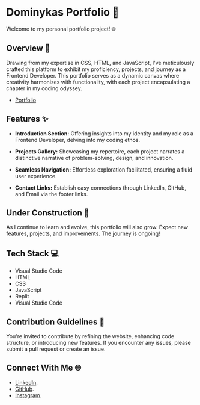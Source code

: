 # Dominykas Portfolio 🚀

Welcome to my personal portfolio project! 🌐

## Overview 📝

Drawing from my expertise in CSS, HTML, and JavaScript, I've meticulously crafted this platform to exhibit my proficiency, projects, and journey as a Frontend Developer. This portfolio serves as a dynamic canvas where creativity harmonizes with functionality, with each project encapsulating a chapter in my coding odyssey.

- [Portfolio](https://ibb.co/8rMk7JM)

## Features ✨

- **Introduction Section:** Offering insights into my identity and my role as a Frontend Developer, delving into my coding ethos.
  
- **Projects Gallery:** Showcasing my repertoire, each project narrates a distinctive narrative of problem-solving, design, and innovation.

- **Seamless Navigation:** Effortless exploration facilitated, ensuring a fluid user experience.

- **Contact Links:** Establish easy connections through LinkedIn, GitHub, and Email via the footer links.

## Under Construction 🚧

As I continue to learn and evolve, this portfolio will also grow. Expect new features, projects, and improvements. The journey is ongoing!

## Tech Stack 💻

- Visual Studio Code
- HTML
- CSS
- JavaScript
- Replit
- Visual Studio Code

## Contribution Guidelines 🤝

You're invited to contribute by refining the website, enhancing code structure, or introducing new features. If you encounter any issues, please submit a pull request or create an issue.

## Connect With Me 🌐

- [LinkedIn](https://www.linkedin.com/in/dominykas-pavlijus-138b41270/).
- [GitHub](https://github.com/B0K1NG).
- [Instagram](https://www.instagram.com/ig_dominykas/).
